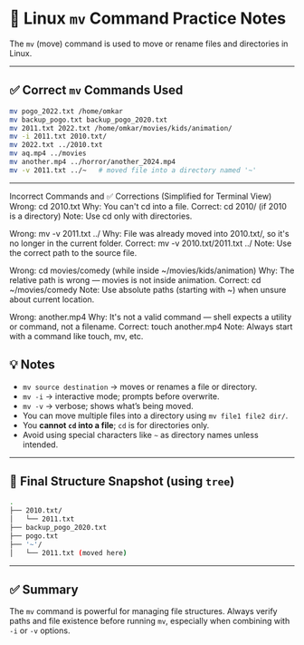 
# 📁 Linux `mv` Command Practice Notes

The `mv` (move) command is used to move or rename files and directories in Linux.

---

## ✅ Correct `mv` Commands Used

```bash
mv pogo_2022.txt /home/omkar
mv backup_pogo.txt backup_pogo_2020.txt
mv 2011.txt 2022.txt /home/omkar/movies/kids/animation/
mv -i 2011.txt 2010.txt/
mv 2022.txt ../2010.txt
mv aq.mp4 ../movies
mv another.mp4 ../horror/another_2024.mp4
mv -v 2011.txt ../~   # moved file into a directory named '~'
```

---

Incorrect Commands and ✅ Corrections (Simplified for Terminal View)
Wrong: cd 2010.txt
Why: You can't cd into a file.
Correct: cd 2010/ (if 2010 is a directory)
Note: Use cd only with directories.

Wrong: mv -v 2011.txt ../
Why: File was already moved into 2010.txt/, so it's no longer in the current folder.
Correct: mv -v 2010.txt/2011.txt ../
Note: Use the correct path to the source file.

Wrong: cd movies/comedy (while inside ~/movies/kids/animation)
Why: The relative path is wrong — movies is not inside animation.
Correct: cd ~/movies/comedy
Note: Use absolute paths (starting with ~) when unsure about current location.

Wrong: another.mp4
Why: It's not a valid command — shell expects a utility or command, not a filename.
Correct: touch another.mp4
Note: Always start with a command like touch, mv, etc.

## 💡 Notes

- `mv source destination` → moves or renames a file or directory.
- `mv -i` → interactive mode; prompts before overwrite.
- `mv -v` → verbose; shows what’s being moved.
- You can move multiple files into a directory using `mv file1 file2 dir/`.
- You **cannot `cd` into a file**; `cd` is for directories only.
- Avoid using special characters like `~` as directory names unless intended.

---

## 📂 Final Structure Snapshot (using `tree`)

```bash
.
├── 2010.txt/
│   └── 2011.txt
├── backup_pogo_2020.txt
├── pogo.txt
├── '~'/
│   └── 2011.txt (moved here)
```

---

## ✅ Summary

The `mv` command is powerful for managing file structures. Always verify paths and file existence before running `mv`, especially when combining with `-i` or `-v` options.
